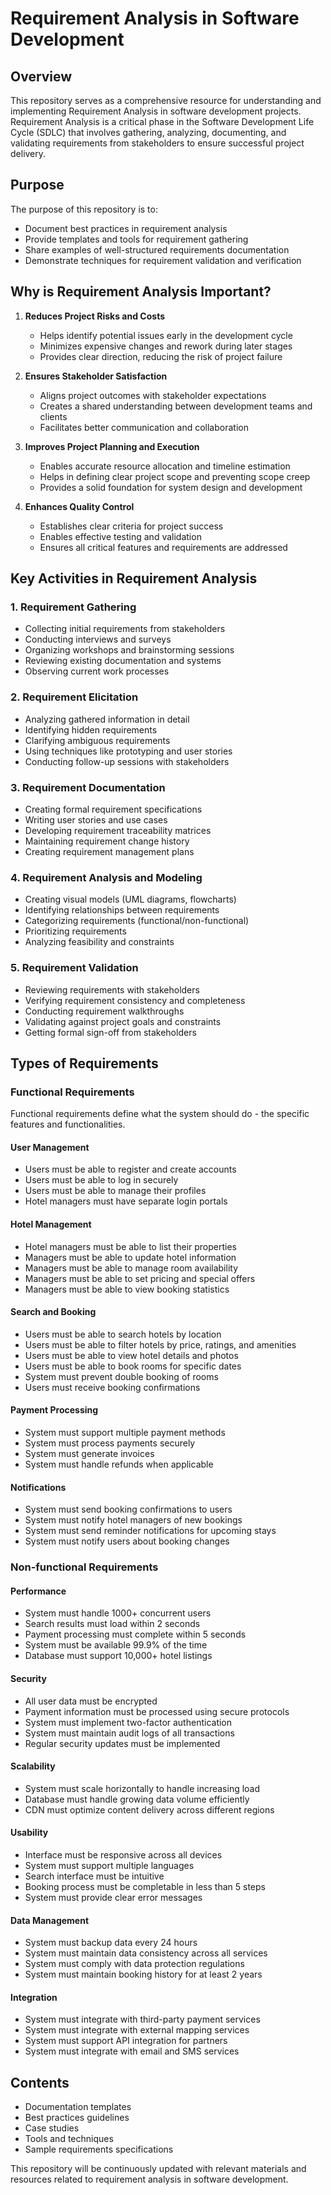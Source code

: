 # Requirement Analysis in Software Development

## Overview
This repository serves as a comprehensive resource for understanding and implementing Requirement Analysis in software development projects. Requirement Analysis is a critical phase in the Software Development Life Cycle (SDLC) that involves gathering, analyzing, documenting, and validating requirements from stakeholders to ensure successful project delivery.

## Purpose
The purpose of this repository is to:
- Document best practices in requirement analysis
- Provide templates and tools for requirement gathering
- Share examples of well-structured requirements documentation
- Demonstrate techniques for requirement validation and verification

## Why is Requirement Analysis Important?

1. **Reduces Project Risks and Costs**
   - Helps identify potential issues early in the development cycle
   - Minimizes expensive changes and rework during later stages
   - Provides clear direction, reducing the risk of project failure

2. **Ensures Stakeholder Satisfaction**
   - Aligns project outcomes with stakeholder expectations
   - Creates a shared understanding between development teams and clients
   - Facilitates better communication and collaboration

3. **Improves Project Planning and Execution**
   - Enables accurate resource allocation and timeline estimation
   - Helps in defining clear project scope and preventing scope creep
   - Provides a solid foundation for system design and development

4. **Enhances Quality Control**
   - Establishes clear criteria for project success
   - Enables effective testing and validation
   - Ensures all critical features and requirements are addressed

## Key Activities in Requirement Analysis

### 1. Requirement Gathering
- Collecting initial requirements from stakeholders
- Conducting interviews and surveys
- Organizing workshops and brainstorming sessions
- Reviewing existing documentation and systems
- Observing current work processes

### 2. Requirement Elicitation
- Analyzing gathered information in detail
- Identifying hidden requirements
- Clarifying ambiguous requirements
- Using techniques like prototyping and user stories
- Conducting follow-up sessions with stakeholders

### 3. Requirement Documentation
- Creating formal requirement specifications
- Writing user stories and use cases
- Developing requirement traceability matrices
- Maintaining requirement change history
- Creating requirement management plans

### 4. Requirement Analysis and Modeling
- Creating visual models (UML diagrams, flowcharts)
- Identifying relationships between requirements
- Categorizing requirements (functional/non-functional)
- Prioritizing requirements
- Analyzing feasibility and constraints

### 5. Requirement Validation
- Reviewing requirements with stakeholders
- Verifying requirement consistency and completeness
- Conducting requirement walkthroughs
- Validating against project goals and constraints
- Getting formal sign-off from stakeholders

## Types of Requirements

### Functional Requirements
Functional requirements define what the system should do - the specific features and functionalities.

#### User Management
- Users must be able to register and create accounts
- Users must be able to log in securely
- Users must be able to manage their profiles
- Hotel managers must have separate login portals

#### Hotel Management
- Hotel managers must be able to list their properties
- Managers must be able to update hotel information
- Managers must be able to manage room availability
- Managers must be able to set pricing and special offers
- Managers must be able to view booking statistics

#### Search and Booking
- Users must be able to search hotels by location
- Users must be able to filter hotels by price, ratings, and amenities
- Users must be able to view hotel details and photos
- Users must be able to book rooms for specific dates
- System must prevent double booking of rooms
- Users must receive booking confirmations

#### Payment Processing
- System must support multiple payment methods
- System must process payments securely
- System must generate invoices
- System must handle refunds when applicable

#### Notifications
- System must send booking confirmations to users
- System must notify hotel managers of new bookings
- System must send reminder notifications for upcoming stays
- System must notify users about booking changes

### Non-functional Requirements

#### Performance
- System must handle 1000+ concurrent users
- Search results must load within 2 seconds
- Payment processing must complete within 5 seconds
- System must be available 99.9% of the time
- Database must support 10,000+ hotel listings

#### Security
- All user data must be encrypted
- Payment information must be processed using secure protocols
- System must implement two-factor authentication
- System must maintain audit logs of all transactions
- Regular security updates must be implemented

#### Scalability
- System must scale horizontally to handle increasing load
- Database must handle growing data volume efficiently
- CDN must optimize content delivery across different regions

#### Usability
- Interface must be responsive across all devices
- System must support multiple languages
- Search interface must be intuitive
- Booking process must be completable in less than 5 steps
- System must provide clear error messages

#### Data Management
- System must backup data every 24 hours
- System must maintain data consistency across all services
- System must comply with data protection regulations
- System must maintain booking history for at least 2 years

#### Integration
- System must integrate with third-party payment services
- System must integrate with external mapping services
- System must support API integration for partners
- System must integrate with email and SMS services


## Contents
- Documentation templates
- Best practices guidelines
- Case studies
- Tools and techniques
- Sample requirements specifications

This repository will be continuously updated with relevant materials and resources related to requirement analysis in software development.